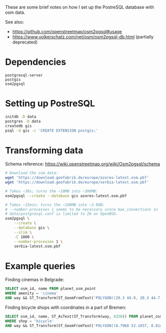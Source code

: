 These are some brief notes on how I set up the PostreSQL database with
osm data.

See also:
- https://github.com/openstreetmap/osm2pgsql#usage
- https://www.volkerschatz.com/net/osm/osm2pgsql-db.html (partially deprecated)

# Dependencies
```text
postgresql-server
postgis
osm2pgsql
```

# Setting up PostreSQL
```bash
initdb -D data
postgres -D data
createdb gis
psql -d gis -c 'CREATE EXTENSION postgis;'
```

# Transforming data
Schema reference: https://wiki.openstreetmap.org/wiki/Osm2pgsql/schema

```bash
# Download the osm data:
wget 'https://download.geofabrik.de/europe/azores-latest.osm.pbf'
wget 'https://download.geofabrik.de/europe/serbia-latest.osm.pbf'

# Takes ~30s; turns the ~10MB into ~300MB:
osm2pgsql --create --database gis azores-latest.osm.pbf

# Takes ~15min; turns the ~100MB into ~3.9GB:
# --number-processes 1 seems to be necessary since max_connections in
# data/postgresql.conf is limited to 20 on OpenBSD.
osm2pgsql \
	--create \
	--database gis \
	--slim \
	-C 1000 \
	--number-processes 1 \
	serbia-latest.osm.pbf
```

# Example queries
Finding cinemas in Belgrade:
```sql
SELECT osm_id, name FROM planet_osm_point
WHERE amenity = 'cinema'
AND way && ST_Transform(ST_GeomFromText('POLYGON((20.3 44.9, 20.3 44.7, 20.6 44.7, 20.6 44.9, 20.3 44.9))', 4326), 3857);
```

Finding bicycle shops with coordinates in a part of Bremen:
```sql
SELECT osm_id, name, ST_AsText(ST_Transform(way, 4326)) FROM planet_osm_point
WHERE shop = 'bicycle'
AND way && ST_Transform(ST_GeomFromText('POLYGON((8.7968 53.1037, 8.8142 53.1037, 8.8142 53.0834, 8.7968 53.0834, 8.7968 53.1037))', 4326), 3857);
```
